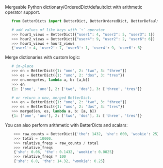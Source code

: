 Mergeable Python dictionary/OrderedDict/defaultdict with arithmetic operator support.
```python
   from BetterDicts import BetterDict, BetterOrderedDict, BetterDefaultDict, merged

   # add values of like keys with `+` operator
   >>> hour1_views = BetterDict({"user1": 4, "user2": 5, "user3": 1})
   >>> hour2_views = BetterDict({"user4": 9, "user2": 2, "user6": 6})
   >>> hour1_views + hour2_views
   {'user1': 4, 'user2': 7, 'user3': 1, 'user4': 9, 'user6': 6}
```
Merge dictionaries with custom logic:

```python
   # in-place
   >>> en = BetterDict({1: "one", 2: "two", 3: "three"})
   >>> es = BetterDict({1: "uno", 2: "dos", 3: "tres"})
   >>> en.merge(es, lambda a, b: [a,b])
   >>> en
   {1: ['one', 'uno'], 2: ['two', 'dos'], 3: ['three', 'tres']}

   # or return a new, merged BetterDict:
   >>> en = BetterDict({1: "one", 2: "two", 3: "three"})
   >>> es = BetterDict({1: "uno", 2: "dos", 3: "tres"})
   >>> merged(en, es, lambda a, b: [a, b])
   {1: ['one', 'uno'], 2: ['two', 'dos'], 3: ['three', 'tres']}
```

You can also perform arithmetic with BetterDicts and scalars:
```python
    >>> raw_counts = BetterDict({'the': 1432, 'she': 600, 'wookie': 25})
    >>> total = 10000.
    >>> relative_freqs = raw_counts / total
    >>> relative_freqs
    {'she': 0.06, 'the': 0.1432, 'wookie': 0.0025}
    >>> relative_freqs * 100
    {'she': 6.0, 'the': 14.32, 'wookie': 0.25}
```
    
